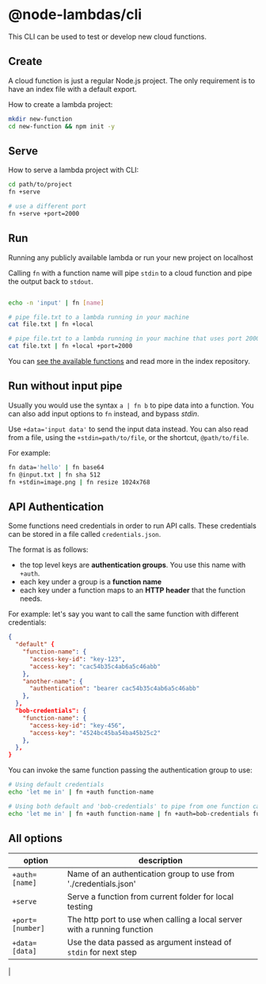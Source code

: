 # @node-lambdas/cli

This CLI can be used to test or develop new cloud functions.

## Create

A cloud function is just a regular Node.js project.
The only requirement is to have an index file with a default export.

How to create a lambda project:

```bash
mkdir new-function
cd new-function && npm init -y
```

## Serve

How to serve a lambda project with CLI:

```bash
cd path/to/project
fn +serve

# use a different port
fn +serve +port=2000
```

## Run

Running any publicly available lambda or run your new project on localhost

Calling `fn` with a function name will pipe `stdin` to a cloud function and pipe the output back to `stdout`.

```bash

echo -n 'input' | fn [name]

# pipe file.txt to a lambda running in your machine
cat file.txt | fn +local

# pipe file.txt to a lambda running in your machine that uses port 2000
cat file.txt | fn +local +port=2000
```

You can [see the available functions](https://github.com/node-lambdas/discover) and read more in the index repository.

## Run without input pipe

Usually you would use the syntax `a | fn b` to pipe data into a function.
You can also add input options to `fn` instead, and bypass _stdin_.

Use `+data='input data'` to send the input data instead.
You can also read from a file, using the `+stdin=path/to/file`, or the shortcut, `@path/to/file`.

For example:

```bash
fn data='hello' | fn base64
fn @input.txt | fn sha 512
fn +stdin=image.png | fn resize 1024x768

```

## API Authentication

Some functions need credentials in order to run API calls.
These credentials can be stored in a file called `credentials.json`.

The format is as follows:

- the top level keys are **authentication groups**. You use this name with `+auth`.
- each key under a group is a **function name**
- each key under a function maps to an **HTTP header** that the function needs.

For example: let's say you want to call the same function with different credentials:

```json
{
  "default" {
    "function-name": {
      "access-key-id": "key-123",
      "access-key": "cac54b35c4ab6a5c46abb"
    },
    "another-name": {
      "authentication": "bearer cac54b35c4ab6a5c46abb"
    },
  },
  "bob-credentials": {
    "function-name": {
      "access-key-id": "key-456",
      "access-key": "4524bc45ba54ba45b25c2"
    },
  },
}
```

You can invoke the same function passing the authentication group to use:

```bash
# Using default credentials
echo 'let me in' | fn +auth function-name

# Using both default and 'bob-credentials' to pipe from one function call to another. The third call will not use any credentials
echo 'let me in' | fn +auth function-name | fn +auth=bob-credentials function-name | fn another-name
```

## All options

| option           | description                                                              |
| ---------------- | ------------------------------------------------------------------------ |
| `+auth=[name]`  | Name of an authentication group to use from './credentials.json'         |
| `+serve`         | Serve a function from current folder for local testing                   |
| `+port=[number]` | The http port to use when calling a local server with a running function |
| `+data=[data]`   | Use the data passed as argument instead of `stdin` for next step         |
|
